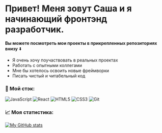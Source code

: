 # Привет! Меня зовут Саша и я начинающий фронтэнд разработчик.

**Вы можете посмотреть мои проекты в прикрепленных репозиториях внизу** :arrow_down:

- Я очень хочу поучаствовать в реальных проектах
- Работать с опытными коллегами
- Мне бы хотелось освоить новые фреймворки
- Писать чистый и читабельный код


### 🔨 Мой стэк:

![JavaScript](https://img.shields.io/badge/-JavaScript-black?style=flat-square&logo=javascript)
![React](https://img.shields.io/badge/-React-black?style=flat-square&logo=react)
![HTML5](https://img.shields.io/badge/-HTML5-E34F26?style=flat-square&logo=html5&logoColor=white)
![CSS3](https://img.shields.io/badge/-CSS3-1572B6?style=flat-square&logo=css3)
![Git](https://img.shields.io/badge/-Git-black?style=flat-square&logo=git)

### 📈 Моя статистика:

[![My GitHub stats](https://github-readme-stats.vercel.app/api?username=alzot89&show_icons=true&theme=vue&hide=contribs)](https://github.com/alzot89/github-readme-stats)
